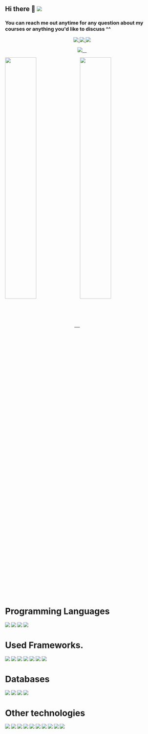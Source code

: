 ## Hi there 👋 ![](https://komarev.com/ghpvc/?username=ahmedosama-st&style=flat-square&label=PROFILE+VIEWS&color=blueviolet)

### You can reach me out anytime for any question about my courses or anything you'd like to discuss ^^

<p align ="center">
  <a href ="https://www.linkedin.com/in/ahmed-osama-st/">
  <img src="https://img.shields.io/badge/-LinkedIN-0A66C2?style=for-the-badge&logo=LinkedIn&logoColor=white"/>
  </a>
  <a href ="https://medium.com/@sec-ahmedosama">
  <img src="https://img.shields.io/badge/-Medium-000?style=for-the-badge&logo=Medium&logoColor=white"/>
  </a>
  <a href ="https://dev.to/ahmedosama_st">
  <img src="https://img.shields.io/badge/-DEV.to-000?style=for-the-badge&logo=dev.to&logoColor=white"/>
  </a>
</p>

<p  align="center" >
  <a href="https://github.com/ahmedosama-st">
    <img src="https://github-readme-stats.vercel.app/api?username=ahmedosama-st&count_private=true&show_icons=true&theme=nightowl&include_all_commits=true&langs_count=7" /> 
  </a>
</p>

<!-- <a href="https://github.com/ahmedosama-st">
  <img  align="center" src="https://github-readme-stats.vercel.app/api/top-langs/?username=ahmedosama-st" />
</a> -->

<a href="https://github.com/ahmedosama-st">
  <img align="center" width="45%" src="https://github-readme-stats.vercel.app/api/wakatime?username=ahmedosama&langs_count=4&custom_title=My%20week%20stats" /> 
</a>

<a href="https://github.com/ahmedosama-st">
  <img align="center"  width="45%" src="https://github-readme-streak-stats.herokuapp.com/?user=ahmedosama-st" />
</a>

# Programming Languages

<div>
    <img src="https://img.shields.io/badge/rust-E43716.svg?&style=for-the-badge&logo=rust&logoColor=white%22"/>
    <img src="https://img.shields.io/badge/php-%23777BB4.svg?&style=for-the-badge&logo=php&logoColor=white"/>
    <img src="https://img.shields.io/badge/typescript%20-%23007ACC.svg?&style=for-the-badge&logo=typescript&logoColor=white"/>
    <img src="https://img.shields.io/badge/javascript%20-%23323330.svg?&style=for-the-badge&logo=javascript&logoColor=%23F7DF1E"/>
</div>

# Used Frameworks.

<div>
    <img src="https://img.shields.io/badge/-React-61DAFB?style=for-the-badge&logo=React&logoColor=black"/>
    <img src="https://img.shields.io/badge/-Vue.js-4FC08D?style=for-the-badge&logo=Vue.js&logoColor=white"/>
    <img src="https://img.shields.io/badge/-Nest.js-E0234E?style=for-the-badge&logo=NestJS&logoColor=white"/>
    <img src="https://img.shields.io/badge/-Laravel-FF2D20?style=for-the-badge&logo=Laravel&logoColor=white"/>
    <img src="https://img.shields.io/badge/-Symfony-000000?style=for-the-badge&logo=Symfony&logoColor=white"/>
    <img src="https://img.shields.io/badge/-Next.js-000000?style=for-the-badge&logo=Next.js&logoColor=white"/>
    <img src="https://img.shields.io/badge/-Nuxt.js-00C58E?style=for-the-badge&logo=Nuxt.js&logoColor=white"/>
</div>

# Databases

<div>
    <img src="https://img.shields.io/badge/mysql-%2300f.svg?&style=for-the-badge&logo=mysql&logoColor=white"/>
    <img src ="https://img.shields.io/badge/postgres-%23316192.svg?&style=for-the-badge&logo=postgresql&logoColor=white"/>
    <img src ="https://img.shields.io/badge/MongoDB-%234ea94b.svg?&style=for-the-badge&logo=mongodb&logoColor=white"/>
    <img src ="https://img.shields.io/badge/sqlite-%2307405e.svg?&style=for-the-badge&logo=sqlite&logoColor=white"/>
</div>

# Other technologies

<div>
    <img src="https://img.shields.io/badge/github%20actions%20-%232671E5.svg?&style=for-the-badge&logo=github%20actions&logoColor=white"/>
    <img src="https://img.shields.io/badge/-Functional%20Programming-0062AD?style=for-the-badge&logo=azure-functions&logoColor=white"/>
    <img src="https://img.shields.io/badge/webpack%20-%238DD6F9.svg?&style=for-the-badge&logo=webpack&logoColor=black" />
    <img src="https://img.shields.io/badge/-GraphQL-E10098?style=for-the-badge&logo=GraphQL&logoColor=white"/>
    <img src="https://img.shields.io/badge/-Rxjs-B7178C?style=for-the-badge&logo=ReactiveX&logoColor=white"/>
    <img src="https://img.shields.io/badge/-Docker-2496ED?style=for-the-badge&logo=Docker&logoColor=white"/>
    <img src="https://img.shields.io/badge/-Redux-764ABC?style=for-the-badge&logo=redux"/>
    <img src="https://img.shields.io/badge/-VIM-019733?style=for-the-badge&logo=VIM&logoColor=white"/>
    <img src="https://img.shields.io/badge/-JEST-C21325?style=for-the-badge&logo=jest&logoColor=white"/>
    <img src="https://img.shields.io/badge/-Mocha-8D6748?style=for-the-badge&logo=Mocha&logoColor=white"/>
</div>
